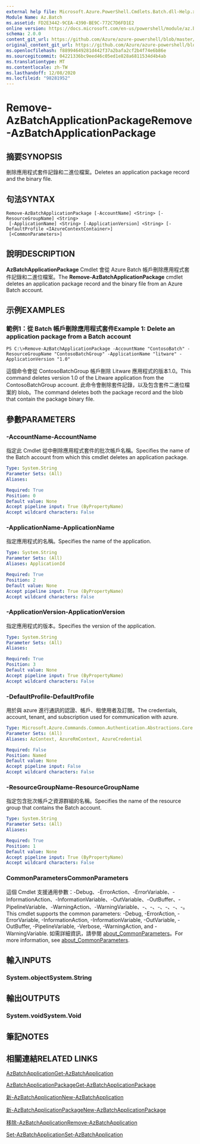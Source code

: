 ```yaml
---
external help file: Microsoft.Azure.PowerShell.Cmdlets.Batch.dll-Help.xml
Module Name: Az.Batch
ms.assetid: FD2E3442-9CEA-4390-BE9C-772C7D6FD1E2
online version: https://docs.microsoft.com/en-us/powershell/module/az.batch/remove-azbatchapplicationpackage
schema: 2.0.0
content_git_url: https://github.com/Azure/azure-powershell/blob/master/src/Batch/Batch/help/Remove-AzBatchApplicationPackage.md
original_content_git_url: https://github.com/Azure/azure-powershell/blob/master/src/Batch/Batch/help/Remove-AzBatchApplicationPackage.md
ms.openlocfilehash: f88994649281d442f37a2bafa2cf2b4f74e6b86e
ms.sourcegitcommit: 04221336bc9eed46c05ed1e828a6811534d4b4ab
ms.translationtype: MT
ms.contentlocale: zh-TW
ms.lasthandoff: 12/08/2020
ms.locfileid: "98281952"
---
```

# <span data-ttu-id="d4600-101">Remove-AzBatchApplicationPackage</span><span class="sxs-lookup"><span data-stu-id="d4600-101">Remove-AzBatchApplicationPackage</span></span>

## <span data-ttu-id="d4600-102">摘要</span><span class="sxs-lookup"><span data-stu-id="d4600-102">SYNOPSIS</span></span>
<span data-ttu-id="d4600-103">刪除應用程式套件記錄和二進位檔案。</span><span class="sxs-lookup"><span data-stu-id="d4600-103">Deletes an application package record and the binary file.</span></span>

## <span data-ttu-id="d4600-104">句法</span><span class="sxs-lookup"><span data-stu-id="d4600-104">SYNTAX</span></span>

```
Remove-AzBatchApplicationPackage [-AccountName] <String> [-ResourceGroupName] <String>
 [-ApplicationName] <String> [-ApplicationVersion] <String> [-DefaultProfile <IAzureContextContainer>]
 [<CommonParameters>]
```

## <span data-ttu-id="d4600-105">說明</span><span class="sxs-lookup"><span data-stu-id="d4600-105">DESCRIPTION</span></span>
<span data-ttu-id="d4600-106">**AzBatchApplicationPackage** Cmdlet 會從 Azure Batch 帳戶刪除應用程式套件記錄和二進位檔案。</span><span class="sxs-lookup"><span data-stu-id="d4600-106">The **Remove-AzBatchApplicationPackage** cmdlet deletes an application package record and the binary file from an Azure Batch account.</span></span>

## <span data-ttu-id="d4600-107">示例</span><span class="sxs-lookup"><span data-stu-id="d4600-107">EXAMPLES</span></span>

### <span data-ttu-id="d4600-108">範例1：從 Batch 帳戶刪除應用程式套件</span><span class="sxs-lookup"><span data-stu-id="d4600-108">Example 1: Delete an application package from a Batch account</span></span>
```
PS C:\>Remove-AzBatchApplicationPackage -AccountName "ContosoBatch" -ResourceGroupName "ContosoBatchGroup" -ApplicationName "litware" -ApplicationVersion "1.0"
```

<span data-ttu-id="d4600-109">這個命令會從 ContosoBatchGroup 帳戶刪除 Litware 應用程式的版本1.0。</span><span class="sxs-lookup"><span data-stu-id="d4600-109">This command deletes version 1.0 of the Litware application from the ContosoBatchGroup account.</span></span>
<span data-ttu-id="d4600-110">此命令會刪除套件記錄，以及包含套件二進位檔案的 blob。</span><span class="sxs-lookup"><span data-stu-id="d4600-110">The command deletes both the package record and the blob that contain the package binary file.</span></span>

## <span data-ttu-id="d4600-111">參數</span><span class="sxs-lookup"><span data-stu-id="d4600-111">PARAMETERS</span></span>

### <span data-ttu-id="d4600-112">-AccountName</span><span class="sxs-lookup"><span data-stu-id="d4600-112">-AccountName</span></span>
<span data-ttu-id="d4600-113">指定此 Cmdlet 從中刪除應用程式套件的批次帳戶名稱。</span><span class="sxs-lookup"><span data-stu-id="d4600-113">Specifies the name of the Batch account from which this cmdlet deletes an application package.</span></span>

```yaml
Type: System.String
Parameter Sets: (All)
Aliases:

Required: True
Position: 0
Default value: None
Accept pipeline input: True (ByPropertyName)
Accept wildcard characters: False
```

### <span data-ttu-id="d4600-114">-ApplicationName</span><span class="sxs-lookup"><span data-stu-id="d4600-114">-ApplicationName</span></span>
<span data-ttu-id="d4600-115">指定應用程式的名稱。</span><span class="sxs-lookup"><span data-stu-id="d4600-115">Specifies the name of the application.</span></span>

```yaml
Type: System.String
Parameter Sets: (All)
Aliases: ApplicationId

Required: True
Position: 2
Default value: None
Accept pipeline input: True (ByPropertyName)
Accept wildcard characters: False
```

### <span data-ttu-id="d4600-116">-ApplicationVersion</span><span class="sxs-lookup"><span data-stu-id="d4600-116">-ApplicationVersion</span></span>
<span data-ttu-id="d4600-117">指定應用程式的版本。</span><span class="sxs-lookup"><span data-stu-id="d4600-117">Specifies the version of the application.</span></span>

```yaml
Type: System.String
Parameter Sets: (All)
Aliases:

Required: True
Position: 3
Default value: None
Accept pipeline input: True (ByPropertyName)
Accept wildcard characters: False
```

### <span data-ttu-id="d4600-118">-DefaultProfile</span><span class="sxs-lookup"><span data-stu-id="d4600-118">-DefaultProfile</span></span>
<span data-ttu-id="d4600-119">用於與 azure 進行通訊的認證、帳戶、租使用者及訂閱。</span><span class="sxs-lookup"><span data-stu-id="d4600-119">The credentials, account, tenant, and subscription used for communication with azure.</span></span>

```yaml
Type: Microsoft.Azure.Commands.Common.Authentication.Abstractions.Core.IAzureContextContainer
Parameter Sets: (All)
Aliases: AzContext, AzureRmContext, AzureCredential

Required: False
Position: Named
Default value: None
Accept pipeline input: False
Accept wildcard characters: False
```

### <span data-ttu-id="d4600-120">-ResourceGroupName</span><span class="sxs-lookup"><span data-stu-id="d4600-120">-ResourceGroupName</span></span>
<span data-ttu-id="d4600-121">指定包含批次帳戶之資源群組的名稱。</span><span class="sxs-lookup"><span data-stu-id="d4600-121">Specifies the name of the resource group that contains the Batch account.</span></span>

```yaml
Type: System.String
Parameter Sets: (All)
Aliases:

Required: True
Position: 1
Default value: None
Accept pipeline input: True (ByPropertyName)
Accept wildcard characters: False
```

### <span data-ttu-id="d4600-122">CommonParameters</span><span class="sxs-lookup"><span data-stu-id="d4600-122">CommonParameters</span></span>
<span data-ttu-id="d4600-123">這個 Cmdlet 支援通用參數：-Debug、-ErrorAction、-ErrorVariable、-InformationAction、-InformationVariable、-OutVariable、-OutBuffer、-PipelineVariable、-WarningAction、-WarningVariable、-、-、-、-、-、-。</span><span class="sxs-lookup"><span data-stu-id="d4600-123">This cmdlet supports the common parameters: -Debug, -ErrorAction, -ErrorVariable, -InformationAction, -InformationVariable, -OutVariable, -OutBuffer, -PipelineVariable, -Verbose, -WarningAction, and -WarningVariable.</span></span> <span data-ttu-id="d4600-124">如需詳細資訊，請參閱 [about_CommonParameters](http://go.microsoft.com/fwlink/?LinkID=113216)。</span><span class="sxs-lookup"><span data-stu-id="d4600-124">For more information, see [about_CommonParameters](http://go.microsoft.com/fwlink/?LinkID=113216).</span></span>

## <span data-ttu-id="d4600-125">輸入</span><span class="sxs-lookup"><span data-stu-id="d4600-125">INPUTS</span></span>

### <span data-ttu-id="d4600-126">System.object</span><span class="sxs-lookup"><span data-stu-id="d4600-126">System.String</span></span>

## <span data-ttu-id="d4600-127">輸出</span><span class="sxs-lookup"><span data-stu-id="d4600-127">OUTPUTS</span></span>

### <span data-ttu-id="d4600-128">System.void</span><span class="sxs-lookup"><span data-stu-id="d4600-128">System.Void</span></span>

## <span data-ttu-id="d4600-129">筆記</span><span class="sxs-lookup"><span data-stu-id="d4600-129">NOTES</span></span>

## <span data-ttu-id="d4600-130">相關連結</span><span class="sxs-lookup"><span data-stu-id="d4600-130">RELATED LINKS</span></span>

[<span data-ttu-id="d4600-131">AzBatchApplication</span><span class="sxs-lookup"><span data-stu-id="d4600-131">Get-AzBatchApplication</span></span>](./Get-AzBatchApplication.md)

[<span data-ttu-id="d4600-132">AzBatchApplicationPackage</span><span class="sxs-lookup"><span data-stu-id="d4600-132">Get-AzBatchApplicationPackage</span></span>](./Get-AzBatchApplicationPackage.md)

[<span data-ttu-id="d4600-133">新-AzBatchApplication</span><span class="sxs-lookup"><span data-stu-id="d4600-133">New-AzBatchApplication</span></span>](./New-AzBatchApplication.md)

[<span data-ttu-id="d4600-134">新-AzBatchApplicationPackage</span><span class="sxs-lookup"><span data-stu-id="d4600-134">New-AzBatchApplicationPackage</span></span>](./New-AzBatchApplicationPackage.md)

[<span data-ttu-id="d4600-135">移除-AzBatchApplication</span><span class="sxs-lookup"><span data-stu-id="d4600-135">Remove-AzBatchApplication</span></span>](./Remove-AzBatchApplication.md)

[<span data-ttu-id="d4600-136">Set-AzBatchApplication</span><span class="sxs-lookup"><span data-stu-id="d4600-136">Set-AzBatchApplication</span></span>](./Set-AzBatchApplication.md)


